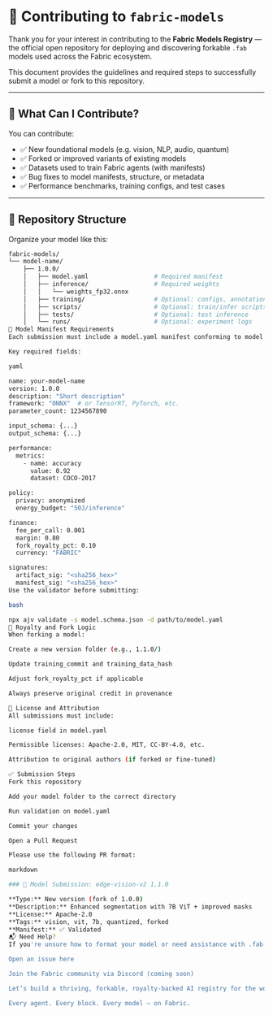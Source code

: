 # 🤝 Contributing to `fabric-models`

Thank you for your interest in contributing to the **Fabric Models Registry** — the official open repository for deploying and discovering forkable `.fab` models used across the Fabric ecosystem.

This document provides the guidelines and required steps to successfully submit a model or fork to this repository.

---

## 🧩 What Can I Contribute?

You can contribute:

- ✅ New foundational models (e.g. vision, NLP, audio, quantum)
- ✅ Forked or improved variants of existing models
- ✅ Datasets used to train Fabric agents (with manifests)
- ✅ Bug fixes to model manifests, structure, or metadata
- ✅ Performance benchmarks, training configs, and test cases

---

## 📁 Repository Structure

Organize your model like this:

```bash
fabric-models/
└── model-name/
    ├── 1.0.0/
    │   ├── model.yaml                  # Required manifest
    │   ├── inference/                  # Required weights
    │   │   └── weights_fp32.onnx
    │   ├── training/                   # Optional: configs, annotations
    │   ├── scripts/                    # Optional: train/infer scripts
    │   ├── tests/                      # Optional: test inference
    │   └── runs/                       # Optional: experiment logs
📝 Model Manifest Requirements
Each submission must include a model.yaml manifest conforming to model.schema.json.

Key required fields:

yaml

name: your-model-name
version: 1.0.0
description: "Short description"
framework: "ONNX"  # or TensorRT, PyTorch, etc.
parameter_count: 1234567890

input_schema: {...}
output_schema: {...}

performance:
  metrics:
    - name: accuracy
      value: 0.92
      dataset: COCO-2017

policy:
  privacy: anonymized
  energy_budget: "50J/inference"

finance:
  fee_per_call: 0.001
  margin: 0.80
  fork_royalty_pct: 0.10
  currency: "FABRIC"

signatures:
  artifact_sig: "<sha256_hex>"
  manifest_sig: "<sha256_hex>"
Use the validator before submitting:

bash

npx ajv validate -s model.schema.json -d path/to/model.yaml
💸 Royalty and Fork Logic
When forking a model:

Create a new version folder (e.g., 1.1.0/)

Update training_commit and training_data_hash

Adjust fork_royalty_pct if applicable

Always preserve original credit in provenance

📜 License and Attribution
All submissions must include:

license field in model.yaml

Permissible licenses: Apache-2.0, MIT, CC-BY-4.0, etc.

Attribution to original authors (if forked or fine-tuned)

✅ Submission Steps
Fork this repository

Add your model folder to the correct directory

Run validation on model.yaml

Commit your changes

Open a Pull Request

Please use the following PR format:

markdown

### 📌 Model Submission: edge-vision-v2 1.1.0

**Type:** New version (fork of 1.0.0)  
**Description:** Enhanced segmentation with 7B ViT + improved masks  
**License:** Apache-2.0  
**Tags:** vision, vit, 7b, quantized, forked  
**Manifest:** ✅ Validated  
📬 Need Help?
If you're unsure how to format your model or need assistance with .fab integration:

Open an issue here

Join the Fabric community via Discord (coming soon)

Let’s build a thriving, forkable, royalty-backed AI registry for the world.

Every agent. Every block. Every model — on Fabric.
